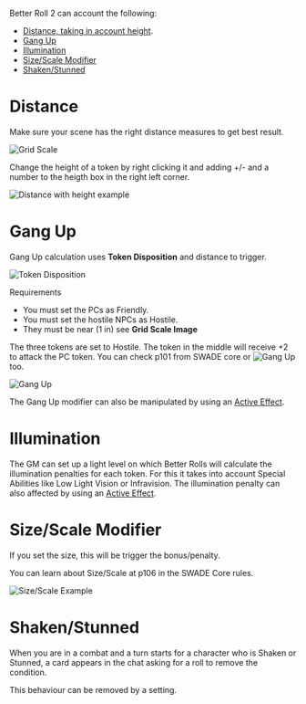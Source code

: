 Better Roll 2 can account the following:
- [Distance, taking in account height](https://github.com/javierriveracastro/betteroll-swade/wiki/Combat-Automation#distance).
- [Gang Up](https://github.com/javierriveracastro/betteroll-swade/wiki/Combat-Automation#gang-up)
- [Illumination](https://github.com/javierriveracastro/betteroll-swade/wiki/Combat-Automation#illumination)
- [Size/Scale Modifier](https://github.com/javierriveracastro/betteroll-swade/wiki/Combat-Automation#sizescale-modifier)
- [Shaken/Stunned](https://github.com/javierriveracastro/betteroll-swade/wiki/Combat-Automation#shakenstunned)

# Distance
Make sure your scene has the right distance measures to get best result.

![Grid Scale](https://github.com/javierriveracastro/betteroll-swade/blob/version_2/docs/img/combatautomation02.jpg?raw=true)

Change the height of a token by right clicking it and adding +/- and a number to the heigth box in the right left corner.

![Distance with height example](https://github.com/javierriveracastro/betteroll-swade/blob/version_2/docs/img/combatautomation04.jpg?raw=true)

# Gang Up
Gang Up calculation uses **Token Disposition** and distance to trigger.

![Token Disposition](https://github.com/javierriveracastro/betteroll-swade/blob/version_2/docs/img/combatautomation01.jpg?raw=true)

Requirements
- You must set the PCs as Friendly.
- You must set the hostile NPCs as Hostile.
- They must be near (1 in) see **Grid Scale Image**

The three tokens are set to Hostile. The token in the middle will receive +2 to attack the PC token. You can check p101 from SWADE core or ![Gang Up](https://www.pegforum.com/forum/savage-worlds/official-answers-on-core-rules/51683-about-gang-up) too.

![Gang Up](https://github.com/javierriveracastro/betteroll-swade/blob/version_2/docs/img/combatautomation03.jpg?raw=true)

The Gang Up modifier can also be manipulated by using an [Active Effect](https://github.com/javierriveracastro/betteroll-swade/wiki/Active-Effects#gang-up-active-effects).

# Illumination
The GM can set up a light level on which Better Rolls will calculate the illumination penalties for each token. For this it takes into account Special Abilities like Low Light Vision or Infravision. The illumination penalty can also affected by using an [Active Effect](https://github.com/javierriveracastro/betteroll-swade/wiki/Active-Effects#illumination-active-effects).

# Size/Scale Modifier
If you set the size, this will be trigger the bonus/penalty.

You can learn about Size/Scale at p106 in the SWADE Core rules.

![Size/Scale Example](https://github.com/javierriveracastro/betteroll-swade/blob/version_2/docs/img/combatautomation05.jpg?raw=true)


# Shaken/Stunned

When you are in a combat and a turn starts for a character who is Shaken or Stunned, a card appears in the chat asking for a roll to remove the condition.

This behaviour can be removed by a setting.